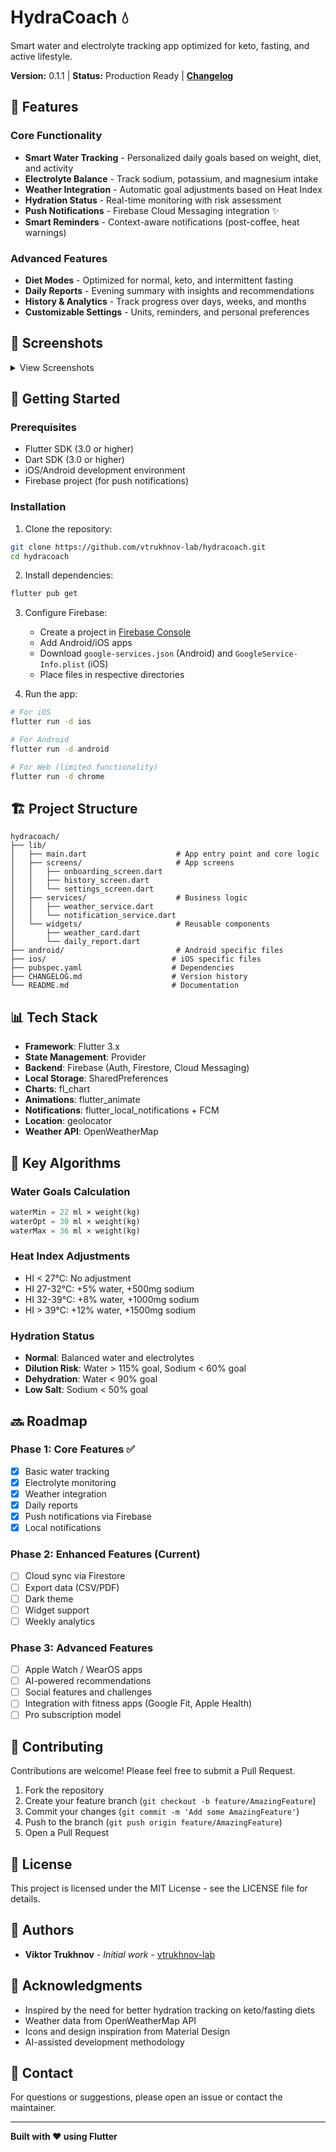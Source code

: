 # HydraCoach 💧

Smart water and electrolyte tracking app optimized for keto, fasting, and active lifestyle.

**Version:** 0.1.1 | **Status:** Production Ready | **[Changelog](CHANGELOG.md)**

## 🎯 Features

### Core Functionality
- **Smart Water Tracking** - Personalized daily goals based on weight, diet, and activity
- **Electrolyte Balance** - Track sodium, potassium, and magnesium intake
- **Weather Integration** - Automatic goal adjustments based on Heat Index
- **Hydration Status** - Real-time monitoring with risk assessment
- **Push Notifications** - Firebase Cloud Messaging integration ✨
- **Smart Reminders** - Context-aware notifications (post-coffee, heat warnings)

### Advanced Features
- **Diet Modes** - Optimized for normal, keto, and intermittent fasting
- **Daily Reports** - Evening summary with insights and recommendations
- **History & Analytics** - Track progress over days, weeks, and months
- **Customizable Settings** - Units, reminders, and personal preferences

## 📱 Screenshots

<details>
<summary>View Screenshots</summary>

- Main Dashboard with progress rings
- Weather card with heat adjustments
- Daily report and analytics
- History and trends
- Settings and profile

</details>

## 🚀 Getting Started

### Prerequisites
- Flutter SDK (3.0 or higher)
- Dart SDK (3.0 or higher)
- iOS/Android development environment
- Firebase project (for push notifications)

### Installation

1. Clone the repository:
```bash
git clone https://github.com/vtrukhnov-lab/hydracoach.git
cd hydracoach
```

2. Install dependencies:
```bash
flutter pub get
```

3. Configure Firebase:
   - Create a project in [Firebase Console](https://console.firebase.google.com)
   - Add Android/iOS apps
   - Download `google-services.json` (Android) and `GoogleService-Info.plist` (iOS)
   - Place files in respective directories

4. Run the app:
```bash
# For iOS
flutter run -d ios

# For Android
flutter run -d android

# For Web (limited functionality)
flutter run -d chrome
```

## 🏗️ Project Structure

```
hydracoach/
├── lib/
│   ├── main.dart                    # App entry point and core logic
│   ├── screens/                     # App screens
│   │   ├── onboarding_screen.dart
│   │   ├── history_screen.dart
│   │   └── settings_screen.dart
│   ├── services/                    # Business logic
│   │   ├── weather_service.dart
│   │   └── notification_service.dart
│   └── widgets/                     # Reusable components
│       ├── weather_card.dart
│       └── daily_report.dart
├── android/                         # Android specific files
├── ios/                            # iOS specific files
├── pubspec.yaml                    # Dependencies
├── CHANGELOG.md                    # Version history
└── README.md                       # Documentation
```

## 📊 Tech Stack

- **Framework**: Flutter 3.x
- **State Management**: Provider
- **Backend**: Firebase (Auth, Firestore, Cloud Messaging)
- **Local Storage**: SharedPreferences
- **Charts**: fl_chart
- **Animations**: flutter_animate
- **Notifications**: flutter_local_notifications + FCM
- **Location**: geolocator
- **Weather API**: OpenWeatherMap

## 🎨 Key Algorithms

### Water Goals Calculation
```dart
waterMin = 22 ml × weight(kg)
waterOpt = 30 ml × weight(kg)
waterMax = 36 ml × weight(kg)
```

### Heat Index Adjustments
- HI < 27°C: No adjustment
- HI 27-32°C: +5% water, +500mg sodium
- HI 32-39°C: +8% water, +1000mg sodium
- HI > 39°C: +12% water, +1500mg sodium

### Hydration Status
- **Normal**: Balanced water and electrolytes
- **Dilution Risk**: Water > 115% goal, Sodium < 60% goal
- **Dehydration**: Water < 90% goal
- **Low Salt**: Sodium < 50% goal

## 🔜 Roadmap

### Phase 1: Core Features ✅
- [x] Basic water tracking
- [x] Electrolyte monitoring
- [x] Weather integration
- [x] Daily reports
- [x] Push notifications via Firebase
- [x] Local notifications

### Phase 2: Enhanced Features (Current)
- [ ] Cloud sync via Firestore
- [ ] Export data (CSV/PDF)
- [ ] Dark theme
- [ ] Widget support
- [ ] Weekly analytics

### Phase 3: Advanced Features
- [ ] Apple Watch / WearOS apps
- [ ] AI-powered recommendations
- [ ] Social features and challenges
- [ ] Integration with fitness apps (Google Fit, Apple Health)
- [ ] Pro subscription model

## 🤝 Contributing

Contributions are welcome! Please feel free to submit a Pull Request.

1. Fork the repository
2. Create your feature branch (`git checkout -b feature/AmazingFeature`)
3. Commit your changes (`git commit -m 'Add some AmazingFeature'`)
4. Push to the branch (`git push origin feature/AmazingFeature`)
5. Open a Pull Request

## 📝 License

This project is licensed under the MIT License - see the LICENSE file for details.

## 👥 Authors

- **Viktor Trukhnov** - *Initial work* - [vtrukhnov-lab](https://github.com/vtrukhnov-lab)

## 🙏 Acknowledgments

- Inspired by the need for better hydration tracking on keto/fasting diets
- Weather data from OpenWeatherMap API
- Icons and design inspiration from Material Design
- AI-assisted development methodology

## 📧 Contact

For questions or suggestions, please open an issue or contact the maintainer.

---

**Built with ❤️ using Flutter**